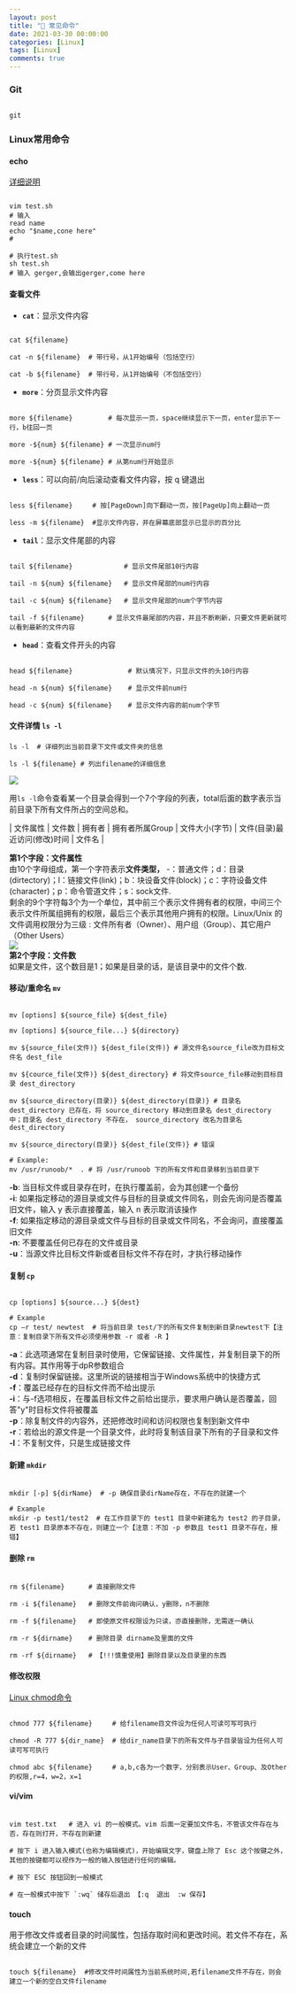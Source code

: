 ```yaml
---
layout: post
title: "🎐 常见命令"
date: 2021-03-30 00:00:00
categories: [Linux]
tags: [Linux]
comments: true
---
```



<!--more-->

### Git

```shell

git 

```
### Linux常用命令

#### echo

[详细说明](https://www.runoob.com/linux/linux-shell-echo.html)

```shell

vim test.sh
# 输入 
read name
echo "$name,cone here"
#

# 执行test.sh
sh test.sh
# 输入 gerger,会输出gerger,come here

```

#### 查看文件

- **`cat`**：显示文件内容

```shell

cat ${filename}

cat -n ${filename}  # 带行号，从1开始编号（包括空行）

cat -b ${filename}  # 带行号，从1开始编号（不包括空行）

```

- **`more`**：分页显示文件内容

```shell

more ${filename}         # 每次显示一页，space继续显示下一页，enter显示下一行，b往回一页

more -${num} ${filename} # 一次显示num行

more -${num} ${filename} # 从第num行开始显示

```

- **`less`**：可以向前/向后滚动查看文件内容，按 q 键退出

```shell

less ${filename}     # 按[PageDown]向下翻动一页，按[PageUp]向上翻动一页

less -m ${filename}  #显示文件内容，并在屏幕底部显示已显示的百分比

```

- **`tail`**：显示文件尾部的内容

```shell

tail ${filename}             # 显示文件尾部10行内容

tail -n ${num} ${filename}   # 显示文件尾部的num行内容

tail -c ${num} ${filename}   # 显示文件尾部的num个字节内容

tail -f ${filename}      # 显示文件最尾部的内容，并且不断刷新，只要文件更新就可以看到最新的文件内容

```

- **`head`**：查看文件开头的内容

```shell

head ${filename}              # 默认情况下，只显示文件的头10行内容

head -n ${num} ${filename}    # 显示文件前num行

head -c ${num} ${filename}    # 显示文件内容的前num个字节

```

#### 文件详情 `ls -l`

```shell
ls -l  # 详细列出当前目录下文件或文件夹的信息

ls -l ${filename} # 列出filename的详细信息
```
<img src="/image/posts/2021033101.png" style="display:block;margin:0 auto;">

用`ls -l`命令查看某一个目录会得到一个7个字段的列表，total后面的数字表示当前目录下所有文件所占的空间总和。

| 文件属性 | 文件数 | 拥有者 | 拥有者所属Group | 文件大小(字节) | 文件(目录)最近访问(修改)时间 | 文件名 |

**第1个字段：文件属性**
<br />
由10个字母组成，第一个字符表示**文件类型，** -：普通文件；d：目录(dirtectory)；l：链接文件(link)；b：块设备文件(block)；c：字符设备文件(character)；p：命令管道文件；s：sock文件.<br />
剩余的9个字符每3个为一个单位，其中前三个表示文件拥有者的权限，中间三个表示文件所属组拥有的权限，最后三个表示其他用户拥有的权限。Linux/Unix 的文件调用权限分为三级 : 文件所有者（Owner）、用户组（Group）、其它用户（Other Users）
<img src="/image/posts/2021033102.png" style="display:block;margin:0 auto;">
**第2个字段：文件数**
<br />
如果是文件，这个数目是1；如果是目录的话，是该目录中的文件个数.

#### 移动/重命名  `mv`

```shell

mv [options] ${source_file} ${dest_file}

mv [options] ${source_file...} ${directory}

mv ${source_file(文件)} ${dest_file(文件)} # 源文件名source_file改为目标文件名 dest_file

mv ${cource_file(文件)} ${dest_directory} # 将文件source_file移动到目标目录 dest_directory

mv ${source_directory(目录)} ${dest_directory(目录)} # 目录名 dest_directory 已存在，将 source_directory 移动到目录名 dest_directory 中；目录名 dest_directory 不存在， source_directory 改名为目录名 dest_directory

mv ${source_directory(目录)} ${dest_file(文件)} # 错误

# Example:
mv /usr/runoob/*  . # 将 /usr/runoob 下的所有文件和目录移到当前目录下

```
**-b**: 当目标文件或目录存在时，在执行覆盖前，会为其创建一个备份<br />
**-i**: 如果指定移动的源目录或文件与目标的目录或文件同名，则会先询问是否覆盖旧文件，输入 y 表示直接覆盖，输入 n 表示取消该操作<br />
**-f**: 如果指定移动的源目录或文件与目标的目录或文件同名，不会询问，直接覆盖旧文件<br />
**-n**: 不要覆盖任何已存在的文件或目录<br />
**-u**：当源文件比目标文件新或者目标文件不存在时，才执行移动操作<br />

#### 复制  `cp`
```shell

cp [options] ${source...} ${dest}

# Example
cp –r test/ newtest  # 将当前目录 test/下的所有文件复制到新目录newtest下【注意：复制目录下所有文件必须使用参数 -r 或者 -R 】

```

**-a**：此选项通常在复制目录时使用，它保留链接、文件属性，并复制目录下的所有内容。其作用等于dpR参数组合<br />
**-d**：复制时保留链接。这里所说的链接相当于Windows系统中的快捷方式<br />
**-f**：覆盖已经存在的目标文件而不给出提示<br />
**-i**：与-f选项相反，在覆盖目标文件之前给出提示，要求用户确认是否覆盖，回答"y"时目标文件将被覆盖<br />
**-p**：除复制文件的内容外，还把修改时间和访问权限也复制到新文件中<br />
**-r**：若给出的源文件是一个目录文件，此时将复制该目录下所有的子目录和文件<br />
**-l**：不复制文件，只是生成链接文件<br />

#### 新建 `mkdir`
```shell

mkdir [-p] ${dirName}  # -p 确保目录dirName存在，不存在的就建一个

# Example
mkdir -p test1/test2  # 在工作目录下的 test1 目录中新建名为 test2 的子目录，若 test1 目录原本不存在，则建立一个【注意：不加 -p 参数且 test1 目录不存在，报错】

```

#### 删除 `rm`
```shell

rm ${filename}      # 直接删除文件

rm -i ${filename}   # 删除文件前询问确认，y删除，n不删除

rm -f ${filename}   # 即使原文件权限设为只读，亦直接删除，无需逐一确认

rm -r ${dirname}    # 删除目录 dirname及里面的文件
 
rm -rf ${dirname}   # 【!!!慎重使用】删除目录以及目录里的东西
```

#### 修改权限 

[Linux chmod命令](https://www.runoob.com/linux/linux-comm-chmod.html)

```shell

chmod 777 ${filename}     # 给filename目文件设为任何人可读可写可执行

chmod -R 777 ${dir_name}  # 给dir_name目录下的所有文件与子目录皆设为任何人可读可写可执行

chmod abc ${filename}     # a,b,c各为一个数字，分别表示User、Group、及Other的权限,r=4，w=2，x=1

```

#### vi/vim
```shell

vim test.txt   # 进入 vi 的一般模式。vim 后面一定要加文件名，不管该文件存在与否，存在则打开，不存在则新建

# 按下 i 进入输入模式(也称为编辑模式)，开始编辑文字，键盘上除了 Esc 这个按键之外，其他的按键都可以视作为一般的输入按钮进行任何的编辑。

# 按下 ESC 按钮回到一般模式

# 在一般模式中按下 `:wq` 储存后退出 【:q  退出  :w 保存】

```

#### touch

用于修改文件或者目录的时间属性，包括存取时间和更改时间。若文件不存在，系统会建立一个新的文件

```shell

touch ${filename}  #修改文件时间属性为当前系统时间,若filename文件不存在，则会建立一个新的空白文件filename

```